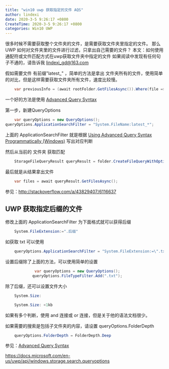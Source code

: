 ```yaml
---
title: "win10 uwp 获取指定的文件 AQS"
author: lindexi
date: 2020-3-5 9:26:17 +0800
CreateTime: 2020-3-5 9:26:17 +0800
categories: Win10 UWP
---
```


很多时候不需要获取整个文件夹的文件，是需要获取文件夹里指定的文件。
那么 UWP 如何对文件夹里的文件进行过滤，只拿出自己需要的文件？
本文：如何使用通配符或文件匹配方式在uwp获取文件夹中指定的文件
如果阅读中发现有任何句子不通的，请告诉我 lindexi_gd@163.com

<!--more-->



假如需要文件 有前缀"latest_" ，简单的方法是拿出 文件夹所有的文件，使用简单的对比，但是这样需要获取文件夹所有文件，速度比较慢。


```csharp
    var previousInfo = (await rootFolder.GetFilesAsync()).Where(file => file.DisplayName.StartsWith("latest_")).FirstOrDefault();
```

一个好的方法是使用 [Advanced Query Syntax ](https://msdn.microsoft.com/zh-cn/library/windows/desktop/bb266512(v=vs.85).aspx)

第一步，新建QueryOptions


```csharp
    var queryOptions = new QueryOptions();
queryOptions.ApplicationSearchFilter = "System.FileName:latest_*";
```

上面的 ApplicationSearchFilter 就是根据 [Using Advanced Query Syntax Programmatically (Windows)](https://msdn.microsoft.com/zh-cn/library/windows/desktop/bb266512(v=vs.85).aspx) 写出对应判断

然后从当前的 文件夹 获取匹配


```csharp
    StorageFileQueryResult queryResult = folder.CreateFileQueryWithOptions(queryOptions);
```

最后就是从结果拿出文件


```csharp
    var files = await queryResult.GetFilesAsync(); 
```

参见：http://stackoverflow.com/a/43829407/6116637

## UWP 获取指定后缀的文件

修改上面的 ApplicationSearchFilter 为下面格式就可以获得后缀


```csharp
    System.FileExtension:=".后缀"
```

如获取 txt 可以使用


```csharp
    queryOptions.ApplicationSearchFilter = "System.FileExtension:=\".txt\"";
```

设置后缀除了上面的方法，可以使用简单的设置


```csharp
             var queryOptions = new QueryOptions();
            queryOptions.FileTypeFilter.Add(".txt");
```


除了后缀，还可以设置文件大小


```csharp
    System.Size: 

    System.Size: <1kb
```

如果有多个判断，使用 and 连接或 or 连接，但是关于他的语法文档很少。

如果需要的搜索是包括子文件夹的内容，请设置  queryOptions.FolderDepth


```csharp
    queryOptions.FolderDepth = FolderDepth.Deep
```


参见：[Advanced Query Syntax](https://msdn.microsoft.com/zh-cn/library/windows/apps/aa965711.aspx)

https://docs.microsoft.com/en-us/uwp/api/windows.storage.search.queryoptions


